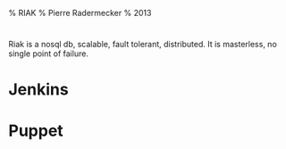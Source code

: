 % RIAK
% Pierre Radermecker
% 2013

# 
Riak is a nosql db, scalable, fault tolerant, distributed. It is masterless, no single point of failure.


# Jenkins

# Puppet